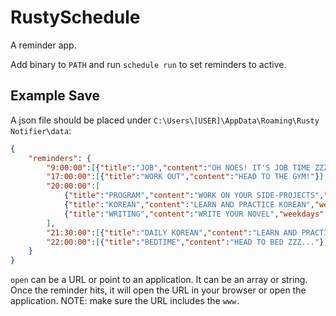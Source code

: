 # RustySchedule

A reminder app.

Add binary to `PATH` and run `schedule run` to set reminders to active.

## Example Save
A json file should be placed under `C:\Users\[USER]\AppData\Roaming\Rusty Notifier\data`:
```json
{
    "reminders": {
        "9:00:00":[{"title":"JOB","content":"OH NOES! IT'S JOB TIME ZZZ..."}],
        "17:00:00":[{"title":"WORK OUT","content":"HEAD TO THE GYM!"}],
        "20:00:00":[
            {"title":"PROGRAM","content":"WORK ON YOUR SIDE-PROJECTS","weekdays":["Mon", "Thu"]},
            {"title":"KOREAN","content":"LEARN AND PRACTICE KOREAN","weekdays":["Tue", "Fri", "Sun"],"open":"C:\\Users\\[USER]\\AppData\\Roaming\\Microsoft\\Windows\\Start Menu\\Programs\\Anki.lnk"},
            {"title":"WRITING","content":"WRITE YOUR NOVEL","weekdays":["Wed", "Sat"]}
        ],
        "21:30:00":[{"title":"DAILY KOREAN","content":"LEARN AND PRACTICE KOREAN","open":"C:\\Users\\[USER]\\AppData\\Roaming\\Microsoft\\Windows\\Start Menu\\Programs\\Anki.lnk"}],
        "22:00:00":[{"title":"BEDTIME","content":"HEAD TO BED ZZZ..."}]
    }
}
```

`open` can be a URL or point to an application. It can be an array or string.
Once the reminder hits, it will open the URL in your browser or open the application.
NOTE: make sure the URL includes the `www.`
